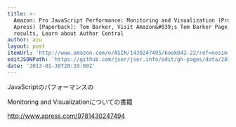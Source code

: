 ```yaml
---
title: >-
  Amazon: Pro JavaScript Performance: Monitoring and Visualization (Professional
  Apress) [Paperback]: Tom Barker, Visit Amazon&#039;s Tom Barker Page, search
  results, Learn about Author Central
author: azu
layout: post
itemUrl: 'http://www.amazon.com/o/ASIN/1430247495/book042-22/ref=nosim'
editJSONPath: 'https://github.com/jser/jser.info/edit/gh-pages/data/2013/01/index.json'
date: '2013-01-30T20:20:00Z'
---
```

JavaScriptのパフォーマンスの

Monitoring and Visualizationについての書籍

http://www.apress.com/9781430247494
